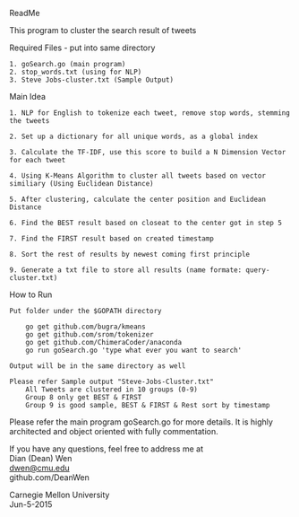 ReadMe

This program to cluster the search result of tweets   

Required Files - put into same directory   

	1. goSearch.go (main program)
	2. stop_words.txt (using for NLP)
	3. Steve Jobs-cluster.txt (Sample Output)

Main Idea  

	1. NLP for English to tokenize each tweet, remove stop words, stemming the tweets

	2. Set up a dictionary for all unique words, as a global index

	3. Calculate the TF-IDF, use this score to build a N Dimension Vector for each tweet

	4. Using K-Means Algorithm to cluster all tweets based on vector similiary (Using Euclidean Distance)

	5. After clustering, calculate the center position and Euclidean Distance

	6. Find the BEST result based on closeat to the center got in step 5

	7. Find the FIRST result based on created timestamp

	8. Sort the rest of results by newest coming first principle

	9. Generate a txt file to store all results (name formate: query-cluster.txt)


How to Run

	Put folder under the $GOPATH directory 
	
		go get github.com/bugra/kmeans
		go get github.com/srom/tokenizer
		go get github.com/ChimeraCoder/anaconda 
		go run goSearch.go 'type what ever you want to search'  
 	
 	Output will be in the same directory as well  

 	Please refer Sample output "Steve-Jobs-Cluster.txt"  
 		All Tweets are clustered in 10 groups (0-9)  
 		Group 8 only get BEST & FIRST  
 		Group 9 is good sample, BEST & FIRST & Rest sort by timestamp  

Please refer the main program goSearch.go for more details. It is highly architected and object oriented with fully commentation.  

If you have any questions, feel free to address me at  
Dian (Dean) Wen  
dwen@cmu.edu  
github.com/DeanWen  
  
Carnegie Mellon University  
Jun-5-2015   
